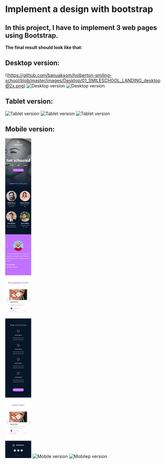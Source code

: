 # Implement a design with bootstrap
## In this project, I have to implement 3 web pages using Bootstrap.

**The final result should look like that:**
## Desktop version:
!(https://github.com/banuaksom/holberton-smiling-school/blob/master/images/Desktop/01_SMILESCHOOL_LANDING_desktop@2x.png)
![Desktop version](https://github.com/banuaksom/holberton-smiling-school/blob/master/images/Desktop/02_SMILESCHOOL_PRICING_desktop@2x.png)
![Desktop version](https://github.com/banuaksom/holberton-smiling-school/blob/master/images/Desktop/03_SMILESCHOOL_PRICING_desktop@2x.png)
## Tablet version:
![Tablet version](https://github.com/banuaksom/holberton-smiling-school/blob/master/images/Tablet/01_SMILESCHOOL_LANDING_tablet@2x.png)
![Tablet version](https://github.com/banuaksom/holberton-smiling-school/blob/master/images/Tablet/02_SMILESCHOOL_LANDING_tablet@2x.png)
![Tablet version](https://github.com/banuaksom/holberton-smiling-school/blob/master/images/Tablet/03_SMILESCHOOL_LANDING_tablet@2x.png)
## Mobile version:
![Mobile version](https://github.com/banuaksom/holberton-smiling-school/blob/master/images/Mobile/01_SMILESCHOOL_LANDING_mobile@2x.png)
![Mobile version](https://github.com/banuaksom/holberton-smiling-school/blob/master/images/Mobile/02_SMILESCHOOL_LANDING_mobile@2x.png)
![Mobilep version](https://github.com/banuaksom/holberton-smiling-school/blob/master/images/Mobile/03_SMILESCHOOL_LANDING_mobile@2x.png)
